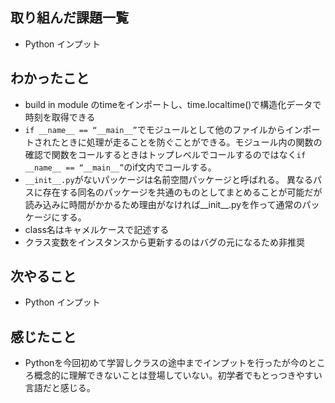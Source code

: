 ## 取り組んだ課題一覧 
- Python インプット
## わかったこと
- build in module のtimeをインポートし、time.localtime()で構造化データで時刻を取得できる
- `if __name__ == “__main__”`でモジュールとして他のファイルからインポートされたときに処理が走ることを防ぐことができる。モジュール内の関数の確認で関数をコールするときはトップレベルでコールするのではなく`if __name__ == “__main__”`のif文内でコールする。
- `__init__.py`がないパッケージは名前空間パッケージと呼ばれる。
異なるパスに存在する同名のパッケージを共通のものとしてまとめることが可能だが読み込みに時間がかかるため理由がなければ__init__.pyを作って通常のパッケージにする。
- class名はキャメルケースで記述する
- クラス変数をインスタンスから更新するのはバグの元になるため非推奨
## 次やること  
- Python インプット
## 感じたこと 
- Pythonを今回初めて学習しクラスの途中までインプットを行ったが今のところ概念的に理解できないことは登場していない。初学者でもとっつきやすい言語だと感じる。